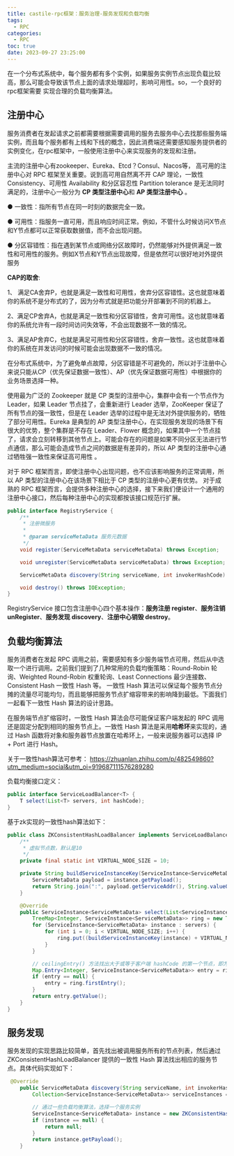 ```yaml
---
title: castile-rpc框架：服务治理-服务发现和负载均衡
tags:
  - RPC
categories:
  - RPC
toc: true
date: 2023-09-27 23:25:00
---
```



在一个分布式系统中，每个服务都有多个实例，如果服务实例节点出现负载比较高，那么可能会导致该节点上面的请求处理超时，影响可用性。so，一个良好的rpc框架需要 实现合理的负载均衡算法。

## 注册中心

服务消费者在发起请求之前都需要根据需要调用的服务去服务中心去找那些服务端实例，而且每个服务都有上线和下线的概念，因此消费端还需要感知服务提供者的实例变化，在rpc框架中，一般使用注册中心来实现服务的发现和注册。

主流的注册中心有zookeeper、Eureka、Etcd？Consul、Nacos等， 高可用的注册中心对 RPC 框架至关重要。说到高可用自然离不开 CAP 理论，一致性 Consistency、可用性 Availability 和分区容忍性 Partition tolerance 是无法同时满足的，注册中心一般分为 **CP 类型注册中心**和 **AP 类型注册中心** 。

● 一致性：指所有节点在同一时刻的数据完全一致。

● 可用性：指服务一直可用，而且响应时间正常。例如，不管什么时候访问X节点和Y节点都可以正常获取数据值，而不会出现问题。

● 分区容错性：指在遇到某节点或网络分区故障时，仍然能够对外提供满足一致性和可用性的服务。例如X节点和Y节点出现故障，但是依然可以很好地对外提供服务 

**CAP的取舍**:

1、 满足CA舍弃P，也就是满足一致性和可用性，舍弃分区容错性。这也就意味着你的系统不是分布式的了，因为分布式就是把功能分开部署到不同的机器上。

2、满足CP舍弃A，也就是满足一致性和分区容错性，舍弃可用性。这也就意味着你的系统允许有一段时间访问失效等，不会出现数据不一致的情况。

3、满足AP舍弃C，也就是满足可用性和分区容错性，舍弃一致性。这也就意味着你的系统在并发访问的时候可能会出现数据不一致的情况。

在分布式系统中，为了避免单点故障，分区容错是不可避免的，所以对于注册中心来说只能从CP（优先保证数据一致性）、AP（优先保证数据可用性）中根据你的业务场景选择一种。

 使用最为广泛的 Zookeeper 就是 CP 类型的注册中心，集群中会有一个节点作为 Leader，如果 Leader 节点挂了，会重新进行 Leader 选举，ZooKeeper 保证了所有节点的强一致性，但是在 Leader 选举的过程中是无法对外提供服务的，牺牲了部分可用性。Eureka 是典型的 AP 类型注册中心，在实现服务发现的场景下有很大的优势，整个集群是不存在 Leader、Flower 概念的，如果其中一个节点挂了，请求会立刻转移到其他节点上。可能会存在的问题是如果不同分区无法进行节点通信，那么可能会造成节点之间的数据是有差异的，所以 AP 类型的注册中心通过牺牲强一致性来保证高可用性 。 

对于 RPC 框架而言，即使注册中心出现问题，也不应该影响服务的正常调用，所以 AP 类型的注册中心在该场景下相比于 CP 类型的注册中心更有优势。 对于成熟的 RPC 框架而言，会提供多种注册中心的选择，接下来我们便设计一个通用的注册中心接口，然后每种注册中心的实现都按该接口规范行扩展。 

```java
public interface RegistryService {
    /**
     * 注册微服务
     *
     * @param serviceMetaData 服务元数据
     */
    void register(ServiceMetaData serviceMetaData) throws Exception;

    void unregister(ServiceMetaData serviceMetaData) throws Exception;

    ServiceMetaData discovery(String serviceName, int invokerHashCode) throws Exception;

    void destroy() throws IOException;
}
```

 RegistryService 接口包含注册中心四个基本操作：**服务注册 register**、**服务注销 unRegister**、**服务发现 discovery**、**注册中心销毁 destroy**。 

## 负载均衡算法

服务消费者在发起 RPC 调用之前，需要感知有多少服务端节点可用，然后从中选取一个进行调用。之前我们提到了几种常用的负载均衡策略：Round-Robin 轮询、Weighted Round-Robin 权重轮询、Least Connections 最少连接数、Consistent Hash 一致性 Hash 等。  一致性 Hash 算法可以保证每个服务节点分摊的流量尽可能均匀，而且能够把服务节点扩缩容带来的影响降到最低。下面我们一起看下一致性 Hash 算法的设计思路。 

在服务端节点扩缩容时，一致性 Hash 算法会尽可能保证客户端发起的 RPC 调用还是固定分配到相同的服务节点上。一致性 Hash 算法是采用**哈希环**来实现的，通过 Hash 函数将对象和服务器节点放置在哈希环上，一般来说服务器可以选择 IP + Port 进行 Hash。

关于一致性hash算法可参考： https://zhuanlan.zhihu.com/p/482549860?utm_medium=social&utm_oi=919687111576289280

负载均衡接口定义：

```java
public interface ServiceLoadBalancer<T> {
    T select(List<T> servers, int hashCode);
}
```

基于zk实现的一致性hash算法如下：

```java
public class ZKConsistentHashLoadBalancer implements ServiceLoadBalancer<ServiceInstance<ServiceMetaData>> {
    /**
     * 虚拟节点数，默认是10
     */
    private final static int VIRTUAL_NODE_SIZE = 10;

    private String buildServiceInstanceKey(ServiceInstance<ServiceMetaData> instance) {
        ServiceMetaData payload = instance.getPayload();
        return String.join(":", payload.getServiceAddr(), String.valueOf(payload.getPort()));
    }

    @Override
    public ServiceInstance<ServiceMetaData> select(List<ServiceInstance<ServiceMetaData>> servers, int hashCode) {
        TreeMap<Integer, ServiceInstance<ServiceMetaData>> ring = new TreeMap<>();
        for (ServiceInstance<ServiceMetaData> instance : servers) {
            for (int i = 0; i < VIRTUAL_NODE_SIZE; i++) {
                ring.put((buildServiceInstanceKey(instance) + VIRTUAL_NODE_SIZE + i).hashCode(), instance);
            }
        }

        // ceilingEntry() 方法找出大于或等于客户端 hashCode 的第一个节点，即为客户端对应要调用的服务节点
        Map.Entry<Integer, ServiceInstance<ServiceMetaData>> entry = ring.ceilingEntry(hashCode);
        if (entry == null) {
            entry = ring.firstEntry();
        }
        return entry.getValue();
    }
}

```





## 服务发现

服务发现的实现思路比较简单，首先找出被调用服务所有的节点列表，然后通过 ZKConsistentHashLoadBalancer 提供的一致性 Hash 算法找出相应的服务节点。具体代码实现如下： 

```java
 @Override
    public ServiceMetaData discovery(String serviceName, int invokerHashCode) throws Exception {
        Collection<ServiceInstance<ServiceMetaData>> serviceInstances = serviceDiscovery.queryForInstances(serviceName);

        // 通过一些负载均衡算法，选择一个服务实例
        ServiceInstance<ServiceMetaData> instance = new ZKConsistentHashLoadBalancer().select((List<ServiceInstance<ServiceMetaData>>) serviceInstances, invokerHashCode);
        if (instance == null) {
            return null;
        }
        return instance.getPayload();
    }
```